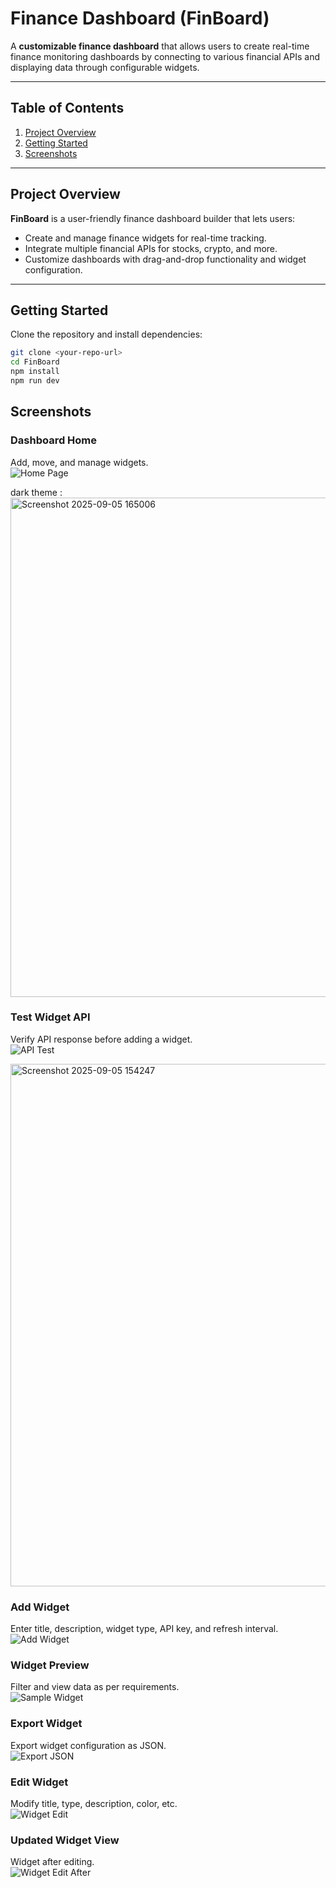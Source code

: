 # Finance Dashboard (FinBoard)

A **customizable finance dashboard** that allows users to create real-time finance monitoring dashboards by connecting to various financial APIs and displaying data through configurable widgets.

---

## Table of Contents
1. [Project Overview](#project-overview)  
2. [Getting Started](#getting-started)  
3. [Screenshots](#screenshots)  

---

## Project Overview
**FinBoard** is a user-friendly finance dashboard builder that lets users:  
- Create and manage finance widgets for real-time tracking.  
- Integrate multiple financial APIs for stocks, crypto, and more.  
- Customize dashboards with drag-and-drop functionality and widget configuration.

---

## Getting Started
Clone the repository and install dependencies:

```bash
git clone <your-repo-url>
cd FinBoard
npm install
npm run dev
 ```

## Screenshots

### Dashboard Home
Add, move, and manage widgets.  
![Home Page](https://github.com/user-attachments/assets/49760638-59cf-4972-9d45-6643ee166626)

dark theme :
<img width="1904" height="799" alt="Screenshot 2025-09-05 165006" src="https://github.com/user-attachments/assets/e22d95d5-8a4b-431d-9d21-2f2d35f0a78c" />


### Test Widget API
Verify API response before adding a widget.  
![API Test](https://github.com/user-attachments/assets/bc9837af-aebf-4cd0-9e8c-e3b0f7cb7d43)

<img width="1774" height="836" alt="Screenshot 2025-09-05 154247" src="https://github.com/user-attachments/assets/da7d455b-deb7-4dd9-ac7d-fdff125286d7" />


### Add Widget
Enter title, description, widget type, API key, and refresh interval.  
![Add Widget](https://github.com/user-attachments/assets/8c446030-bd41-4000-aa7b-3f2f6ee3932b)

### Widget Preview
Filter and view data as per requirements.  
![Sample Widget](https://github.com/user-attachments/assets/1f83b1fd-2af3-4caa-b02b-878a9146afb1)

### Export Widget
Export widget configuration as JSON.  
![Export JSON](https://github.com/user-attachments/assets/b8a79ac4-a1f2-46a9-90ec-97f4ead1298e)

### Edit Widget
Modify title, type, description, color, etc.  
![Widget Edit](https://github.com/user-attachments/assets/78cc74db-ea9b-464d-b5f8-0a1a4d3b9ae3)

### Updated Widget View
Widget after editing.  
![Widget Edit After](https://github.com/user-attachments/assets/56e08f33-1de2-4af1-8210-989e6b12dc17)

